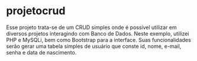 # projetocrud
Esse projeto trata-se de um CRUD simples onde é possível utilizar em diversos projetos interagindo com Banco de Dados. Neste exemplo, utilizei PHP e MySQLi, bem como Bootstrap para a interface. Suas funcionalidades serão gerar uma tabela simples de usuário que conste id, nome, e-mail, senha e data de nascimento.  
